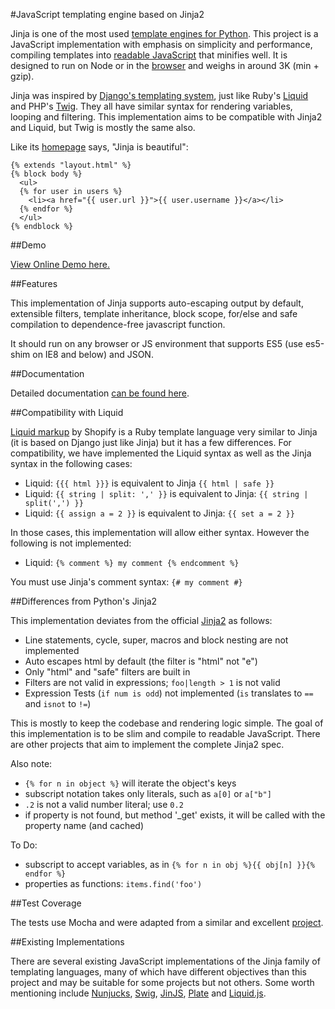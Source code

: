 #JavaScript templating engine based on Jinja2

Jinja is one of the most used [template engines for Python][jinja2]. This project is a JavaScript implementation with emphasis on simplicity and performance, compiling templates into [readable JavaScript][demo] that minifies well. It is designed to run on Node or in the [browser][demo] and weighs in around 3K (min + gzip).

Jinja was inspired by [Django's templating system][django], just like Ruby's [Liquid][liquid] and PHP's [Twig][twig]. They all have similar syntax for rendering variables, looping and filtering. This implementation aims to be compatible with Jinja2 and Liquid, but Twig is mostly the same also.

Like its [homepage](http://jinja.pocoo.org/) says, "Jinja is beautiful":

```
{% extends "layout.html" %}
{% block body %}
  <ul>
  {% for user in users %}
    <li><a href="{{ user.url }}">{{ user.username }}</a></li>
  {% endfor %}
  </ul>
{% endblock %}
```

##Demo

[View Online Demo here.][demo]


##Features

This implementation of Jinja supports auto-escaping output by default, extensible filters, template inheritance, block scope, for/else and safe compilation to dependence-free javascript function.

It should run on any browser or JS environment that supports ES5 (use es5-shim on IE8 and below) and JSON.


##Documentation

Detailed documentation [can be found here][docs].


##Compatibility with Liquid

[Liquid markup][liquid] by Shopify is a Ruby template language very similar to Jinja (it is based on Django just like Jinja) but it has a few differences. For compatibility, we have implemented the Liquid syntax as well as the Jinja syntax in the following cases:

 * Liquid: `{{{ html }}}` is equivalent to Jinja `{{ html | safe }}`
 * Liquid: `{{ string | split: ',' }}` is equivalent to Jinja: `{{ string | split(',') }}`
 * Liquid: `{{ assign a = 2 }}` is equivalent to Jinja: `{{ set a = 2 }}`

In those cases, this implementation will allow either syntax. However the following is not implemented:

 * Liquid: `{% comment %} my comment {% endcomment %}`

You must use Jinja's comment syntax: `{# my comment #}`


##Differences from Python's Jinja2

This implementation deviates from the official [Jinja2][jinja2] as follows:

 - Line statements, cycle, super, macros and block nesting are not implemented
 - Auto escapes html by default (the filter is "html" not "e")
 - Only "html" and "safe" filters are built in
 - Filters are not valid in expressions; `foo|length > 1` is not valid
 - Expression Tests (`if num is odd`) not implemented (`is` translates to `==` and `isnot` to `!=`)

This is mostly to keep the codebase and rendering logic simple. The goal of this implementation is to be slim and compile to readable JavaScript. There are other projects that aim to implement the complete Jinja2 spec.

Also note:

 - `{% for n in object %}` will iterate the object's keys
 - subscript notation takes only literals, such as `a[0]` or `a["b"]`
 - `.2` is not a valid number literal; use `0.2`
 - if property is not found, but method '_get' exists, it will be called with the property name (and cached)

To Do:

 - subscript to accept variables, as in `{% for n in obj %}{{ obj[n] }}{% endfor %}`
 - properties as functions: `items.find('foo')`


##Test Coverage

The tests use Mocha and were adapted from a similar and excellent [project][swig].


##Existing Implementations

There are several existing JavaScript implementations of the Jinja family of templating languages, many of which have different objectives than this project and may be suitable for some projects but not others. Some worth mentioning include [Nunjucks][nunjucks], [Swig][swig], [JinJS][jinjs], [Plate][plate] and [Liquid.js][liquidjs].


[docs]: docs/guide.md
[demo]: http://sstur.com/jinja/demo/
[django]: http://docs.djangoproject.com/en/dev/ref/templates/builtins/
[liquid]: http://liquidmarkup.org/
[twig]: http://twig.sensiolabs.org/
[jinja2]: http://jinja.pocoo.org/
[nunjucks]: http://github.com/jlongster/nunjucks
[swig]: http://github.com/paularmstrong/swig
[jinjs]: http://github.com/ravelsoft/node-jinjs
[plate]: http://github.com/chrisdickinson/plate
[liquidjs]: http://github.com/darthapo/liquid.js
